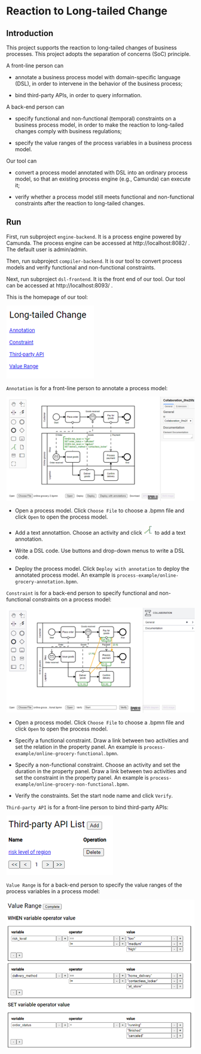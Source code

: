 # Reaction to Long-tailed Change

## Introduction

This  project supports the reaction to long-tailed changes of business processes. This project adopts the separation of concerns (SoC) principle.

A front-line person can

- annotate a business process model with domain-specific language (DSL), in order to intervene in the behavior of the business process;

- bind third-party APIs, in order to query information.

A back-end person can

- specify functional and non-functional (temporal) constraints on a business process model, in order to make the reaction to long-tailed changes comply with business regulations;

- specify the value ranges of the process variables in a business process model.

Our tool can

- convert a process model  annotated with DSL into an ordinary process model, so that an existing process engine (e.g., Camunda) can execute it;

- verify whether a process model still meets functional and non-functional constraints after the reaction to long-tailed changes.

## Run

First, run subproject `engine-backend`. It is a process engine powered by Camunda. The process engine can be accessed at http://localhost:8082/ . The default user is admin/admin.

Then, run subproject `compiler-backend`. It is our tool to convert process models and verify functional and non-functional constraints.

Next, run subproject `dsl-frontend`. It is the front end of our tool. Our tool can be accessed at http://localhost:8093/ .

This is the homepage of our tool:

![dsl-frontend-index.png](image/dsl-frontend.png)

`Annotation` is for a front-line person to annotate a process model:

![dsl-frontend-annotation.png](image/dsl-frontend-annotation.png)

- Open a process model. Click `Choose File` to choose a .bpmn file and click `Open` to open the process model.

- Add a text annotattion. Choose an activity and click ![dsl-frontend-annotation-icon.png](image/dsl-frontend-annotation-icon.png) to add a text annotation.

- Write a DSL code. Use buttons and drop-down menus to write a DSL code.

- Deploy the process model. Click `Deploy with annotation` to deploy the annotated process model. An example is `process-example/online-grocery-annotation.bpmn`.

`Constraint` is for a back-end person to specify functional and non-functional constraints on a process model:

![dsl-frontend-constraint.png](image/dsl-frontend-constraint.png)

- Open a process model. Click `Choose File` to choose a .bpmn file and click `Open` to open the process model.

- Specify a functional constraint. Draw a link between two activities and set the relation in the property panel. An example is `process-example/online-grocery-functional.bpmn`.

- Specify a non-functional constraint. Choose an activity and set the duration in the property panel. Draw a link between two activities and set the constraint in the property panel. An example is `process-example/online-grocery-non-functional.bpmn`.

- Verify the constraints. Set the start node name and click `Verify`.

`Third-party API` is for a front-line person to bind third-party APIs:

![dsl-frontend-third-party-api.png](image/dsl-frontend-third-party-api.png)

`Value Range` is for a back-end person to specify the value ranges of the process variables in a process model:

![dsl-frontend-value-range.png](image/dsl-frontend-value-range.png)
